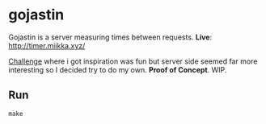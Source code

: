 # gojastin

Gojastin is a server measuring times between requests. **Live**: http://timer.miikka.xyz/

[Challenge](https://github.com/hivehelsinki/remote-challs/tree/master/chall03) where i got inspiration was fun but server side seemed far more interesting so I decided try to do my own. **Proof of Concept**. WIP.

## Run
`make`
